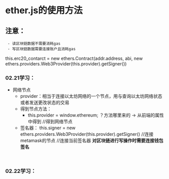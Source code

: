 #  ether.js的使用方法
## 注意：
     - 读区块链数据不需要消耗gas
     - 写区块链数据需要连接账户且消耗gas


this.erc20_contarct = new ethers.Contract(addr.address, abi, new ethers.providers.Web3Provider(this.provider).getSigner())





###   02.21学习：
*  网络节点
   - provider：相当于连接以太坊网络的一个节点，用与查询以太坊网络状态或者发送更改状态的交易
   - 得到节点方法：
      - this.provider = window.ethereum;   ？方法哪里来的  -> 从前端的属性中得到 //得到网络节点
   - 签名器： this.signer = new ethers.providers.Web3Provider(this.provider).getSigner()   //连接metamask的节点 //连接当前签名器   **对区块链进行写操作时需要连接钱包签名**

<br/>

###    02.22学习：
